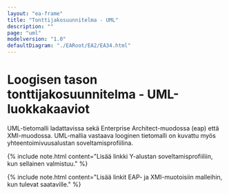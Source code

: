 ```yaml
---
layout: "ea-frame"
title: "Tonttijakosuunnitelma - UML"
description: ""
page: "uml"
modelversion: "1.0"
defaultDiagram: "./EARoot/EA2/EA34.html"
---
```

# Loogisen tason tonttijakosuunnitelma - UML-luokkakaaviot
UML-tietomalli ladattavissa sekä Enterprise Architect-muodossa (eap) että XMI-muodossa. UML-mallia vastaava looginen tietomalli on kuvattu myös yhteentoimivuusalustan soveltamisprofiilina.

{% include note.html content="Lisää linkki Y-alustan soveltamisprofiiliin, kun sellainen valmistuu." %}

{% include note.html content="Lisää linkit EAP- ja XMI-muotoisiin malleihin, kun tulevat saataville." %}